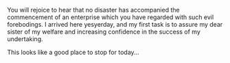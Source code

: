 You will rejoice to hear that no disaster has accompanied the commencement of
an enterprise which you have regarded with such evil forebodings.
I arrived here yesyerday, and my first task is to assure my dear sister of
my welfare and increasing confidence in the success of my undertaking.

This looks like a good place to stop for today...
